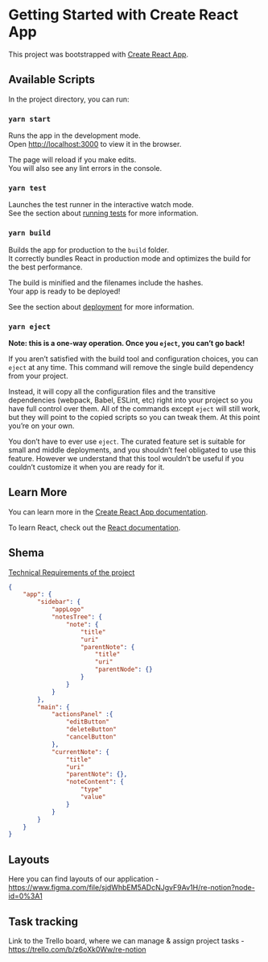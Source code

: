 # Getting Started with Create React App

This project was bootstrapped with [Create React App](https://github.com/facebook/create-react-app).

## Available Scripts

In the project directory, you can run:

### `yarn start`

Runs the app in the development mode.\
Open [http://localhost:3000](http://localhost:3000) to view it in the browser.

The page will reload if you make edits.\
You will also see any lint errors in the console.

### `yarn test`

Launches the test runner in the interactive watch mode.\
See the section about [running tests](https://facebook.github.io/create-react-app/docs/running-tests) for more information.

### `yarn build`

Builds the app for production to the `build` folder.\
It correctly bundles React in production mode and optimizes the build for the best performance.

The build is minified and the filenames include the hashes.\
Your app is ready to be deployed!

See the section about [deployment](https://facebook.github.io/create-react-app/docs/deployment) for more information.

### `yarn eject`

**Note: this is a one-way operation. Once you `eject`, you can’t go back!**

If you aren’t satisfied with the build tool and configuration choices, you can `eject` at any time. This command will remove the single build dependency from your project.

Instead, it will copy all the configuration files and the transitive dependencies (webpack, Babel, ESLint, etc) right into your project so you have full control over them. All of the commands except `eject` will still work, but they will point to the copied scripts so you can tweak them. At this point you’re on your own.

You don’t have to ever use `eject`. The curated feature set is suitable for small and middle deployments, and you shouldn’t feel obligated to use this feature. However we understand that this tool wouldn’t be useful if you couldn’t customize it when you are ready for it.

## Learn More

You can learn more in the [Create React App documentation](https://facebook.github.io/create-react-app/docs/getting-started).

To learn React, check out the [React documentation](https://reactjs.org/).

## Shema

[Technical Requirements of the project](https://docs.google.com/document/d/1eFKIuPy_Zg02rr2sVhSVjHxXhM2JfA3dIwU1fBrOIuo/edit)

```json
{
    "app": {
        "sidebar": {
            "appLogo"
            "notesTree": {
                "note": {
                    "title"
                    "uri"
                    "parentNote": {
                        "title"
                        "uri"
                        "parentNode": {}
                    }
                }
            }
        },
        "main": {
            "actionsPanel" :{
                "editButton"
                "deleteButton"
                "cancelButton"
            },
            "currentNote": {
                "title"
                "uri"
                "parentNote": {},
                "noteContent": {
                    "type"
                    "value"
                }
            }
        }
    }
}
```

## Layouts

Here you can find layouts of our application - https://www.figma.com/file/sjdWhbEM5ADcNJgvF9Av1H/re-notion?node-id=0%3A1

## Task tracking

Link to the Trello board, where we can manage & assign project tasks - https://trello.com/b/z6oXk0Ww/re-notion 